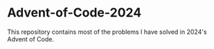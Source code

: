 # Advent-of-Code-2024
This repository contains most of the problems I have solved in 2024's Advent of Code. 
